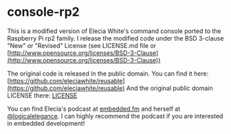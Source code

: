 # console-rp2

This is a modified version of Elecia White's command console ported to the Raspberry Pi rp2 family. I release the modified code under the BSD 3-clause "New" or "Revised" License (see LICENSE.md file or
[http://www.opensource.org/licenses/BSD-3-Clause](http://www.opensource.org/licenses/BSD-3-Clause))


The original code is released in the public domain. You can find it here: [https://github.com/eleciawhite/reusable](https://github.com/eleciawhite/reusable)
And the original public domain LICENSE there: [LICENSE](https://github.com/eleciawhite/reusable/blob/master/LICENSE)

You can find Elecia's podcast at [embedded.fm](http://embedded.fm) and herself at [@logicalelegance](https://twitter.com/logicalelegance). I can highly recommend the podcast if you are interested in embedded development!
